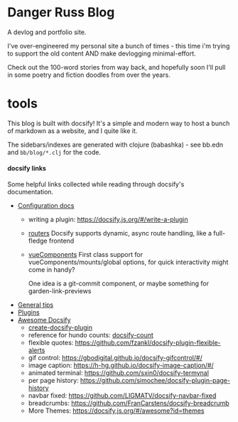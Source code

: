 Danger Russ Blog
====

A devlog and portfolio site.

I've over-engineered my personal site a bunch of times - this time i'm trying to
support the old content AND make devlogging minimal-effort.

Check out the 100-word stories from way back, and hopefully soon I'll pull in
some poetry and fiction doodles from over the years.

# tools

This blog is built with docsify! It's a simple and modern way to host a bunch of
markdown as a website, and I quite like it.

The sidebars/indexes are generated with clojure (babashka) - see bb.edn and
`bb/blog/*.clj` for the code.

#### docsify links

Some helpful links collected while reading through docsify's documentation.

- [Configuration docs](https://docsify.js.org/#/configuration)
  - writing a plugin: https://docsify.js.org/#/write-a-plugin

  - [routers](https://docsify.js.org/#/configuration?id=routes)
    Docsify supports dynamic, async route handling, like a full-fledge frontend
  - [vueComponents](https://docsify.js.org/#/configuration?id=vuecomponents)
    First class support for vueComponents/mounts/global options, for quick interactivity
    might come in handy?

    One idea is a git-commit component, or maybe something for garden-link-previews
- [General tips](https://docsify.js.org/#/helpers)
- [Plugins](https://docsify.js.org/#/plugins)
- [Awesome Docsify](https://docsify.js.org/#/awesome)
  - [create-docsify-plugin](https://github.com/corentinleberre/create-docsify-plugin)
  - reference for hundo counts: [docsify-count](https://github.com/827652549/docsify-count)
  - flexible quotes: https://github.com/fzankl/docsify-plugin-flexible-alerts
  - gif control: https://gbodigital.github.io/docsify-gifcontrol/#/
  - image caption: https://h-hg.github.io/docsify-image-caption/#/
  - animated terminal: https://github.com/sxin0/docsify-termynal
  - per page history: https://github.com/simochee/docsify-plugin-page-history
  - navbar fixed: https://github.com/LIGMATV/docsify-navbar-fixed
  - breadcrumbs: https://github.com/FranCarstens/docsify-breadcrumb
  - More Themes: https://docsify.js.org/#/awesome?id=themes
